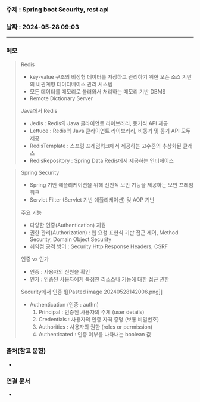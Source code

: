 ### 주제 : Spring boot  Security, rest api

### 날짜 : 2024-05-28 09:03
----
### 메모
> Redis
> 	- key-value 구조의 비정형 데이터를 저장하고 관리하기 위한 오픈 소스 기반의 비관계형 데이터베이스 관리 시스템
> 	- 모든 데이터를 메모리로 불러와서 처리하는 메모리 기반 DBMS
> 	- Remote Dictionary Server
> 
> Java에서 Redis
> 	- Jedis : Redis의 Java 클라이언트 라이브러리, 동기식 API 제공
> 	- Lettuce : Redis의 Java 클라이언트 라이브러리, 비동기 및 동기 API 모두 제공
> 	- RedisTemplate : 스프링 프레임워크에서 제공하는 고수준의 추상화된 클래스
> 	- RedisRepository : Spring Data Redis에서 제공하는 인터페이스

> Spring Security
> 	- Spring 기반 애플리케이션을 위해 선언적  보안 기능을 제공하는 보안 프레임워크
> 	- Servlet Filter (Servlet 기반 애플리케이션) 및 AOP 기반
> 
> 주요 기능
> 	- 다양한 인증(Authentication) 지원
> 	- 권한 관리(Authorization) : 웹 요청 표현식 기반 접근 제어, Method Security, Domain Object Security
> 	- 취약점 공격 방어 : Security Http Response Headers, CSRF
> 
> 인증 vs 인가
> 	- 인증 : 사용자의 신원을 확인
> 	- 인가 : 인증된 사용자에게 특정한 리소스나 기능에 대한 접근 권한
> 
> Security에서 인증
> 	![[Pasted image 20240528142006.png]]
> 	- Authentication (인증 : authn)
> 		1. Principal : 인증된 사용자의 주체 (user details)
> 		2. Credentials : 사용자의 인증 자격 증명 (보통 비밀번호)
> 		3. Authorities : 사용자의 권한 (roles or permission)
> 		4. Authenticated : 인증 여부를 나타내는 boolean 값
> 	


### 출처(참고 문헌)
-

### 연결 문서
-
